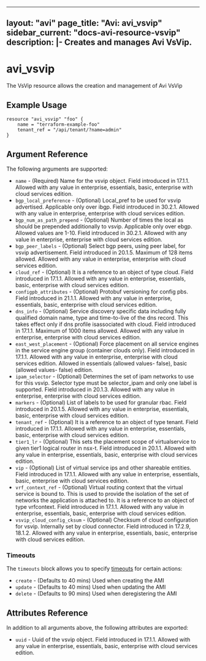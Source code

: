 <!--
    Copyright 2021 VMware, Inc.
    SPDX-License-Identifier: Mozilla Public License 2.0
-->
---
layout: "avi"
page_title: "Avi: avi_vsvip"
sidebar_current: "docs-avi-resource-vsvip"
description: |-
  Creates and manages Avi VsVip.
---

# avi_vsvip

The VsVip resource allows the creation and management of Avi VsVip

## Example Usage

```hcl
resource "avi_vsvip" "foo" {
    name = "terraform-example-foo"
    tenant_ref = "/api/tenant/?name=admin"
}
```

## Argument Reference

The following arguments are supported:

* `name` - (Required) Name for the vsvip object. Field introduced in 17.1.1. Allowed with any value in enterprise, essentials, basic, enterprise with cloud services edition.
* `bgp_local_preference` - (Optional) Local_pref to be used for vsvip advertised. Applicable only over ibgp. Field introduced in 30.2.1. Allowed with any value in enterprise, enterprise with cloud services edition.
* `bgp_num_as_path_prepend` - (Optional) Number of times the local as should be prepended additionally to vsvip. Applicable only over ebgp. Allowed values are 1-10. Field introduced in 30.2.1. Allowed with any value in enterprise, enterprise with cloud services edition.
* `bgp_peer_labels` - (Optional) Select bgp peers, using peer label, for vsvip advertisement. Field introduced in 20.1.5. Maximum of 128 items allowed. Allowed with any value in enterprise, enterprise with cloud services edition.
* `cloud_ref` - (Optional) It is a reference to an object of type cloud. Field introduced in 17.1.1. Allowed with any value in enterprise, essentials, basic, enterprise with cloud services edition.
* `configpb_attributes` - (Optional) Protobuf versioning for config pbs. Field introduced in 21.1.1. Allowed with any value in enterprise, essentials, basic, enterprise with cloud services edition.
* `dns_info` - (Optional) Service discovery specific data including fully qualified domain name, type and time-to-live of the dns record. This takes effect only if dns profile isassociated with cloud. Field introduced in 17.1.1. Maximum of 1000 items allowed. Allowed with any value in enterprise, enterprise with cloud services edition.
* `east_west_placement` - (Optional) Force placement on all service engines in the service engine group (container clouds only). Field introduced in 17.1.1. Allowed with any value in enterprise, enterprise with cloud services edition. Allowed in essentials (allowed values- false), basic (allowed values- false) edition.
* `ipam_selector` - (Optional) Determines the set of ipam networks to use for this vsvip. Selector type must be selector_ipam and only one label is supported. Field introduced in 20.1.3. Allowed with any value in enterprise, enterprise with cloud services edition.
* `markers` - (Optional) List of labels to be used for granular rbac. Field introduced in 20.1.5. Allowed with any value in enterprise, essentials, basic, enterprise with cloud services edition.
* `tenant_ref` - (Optional) It is a reference to an object of type tenant. Field introduced in 17.1.1. Allowed with any value in enterprise, essentials, basic, enterprise with cloud services edition.
* `tier1_lr` - (Optional) This sets the placement scope of virtualservice to given tier1 logical router in nsx-t. Field introduced in 20.1.1. Allowed with any value in enterprise, essentials, basic, enterprise with cloud services edition.
* `vip` - (Optional) List of virtual service ips and other shareable entities. Field introduced in 17.1.1. Allowed with any value in enterprise, essentials, basic, enterprise with cloud services edition.
* `vrf_context_ref` - (Optional) Virtual routing context that the virtual service is bound to. This is used to provide the isolation of the set of networks the application is attached to. It is a reference to an object of type vrfcontext. Field introduced in 17.1.1. Allowed with any value in enterprise, essentials, basic, enterprise with cloud services edition.
* `vsvip_cloud_config_cksum` - (Optional) Checksum of cloud configuration for vsvip. Internally set by cloud connector. Field introduced in 17.2.9, 18.1.2. Allowed with any value in enterprise, essentials, basic, enterprise with cloud services edition.


### Timeouts

The `timeouts` block allows you to specify [timeouts](https://www.terraform.io/docs/configuration/resources.html#timeouts) for certain actions:

* `create` - (Defaults to 40 mins) Used when creating the AMI
* `update` - (Defaults to 40 mins) Used when updating the AMI
* `delete` - (Defaults to 90 mins) Used when deregistering the AMI

## Attributes Reference

In addition to all arguments above, the following attributes are exported:

* `uuid` -  Uuid of the vsvip object. Field introduced in 17.1.1. Allowed with any value in enterprise, essentials, basic, enterprise with cloud services edition.

